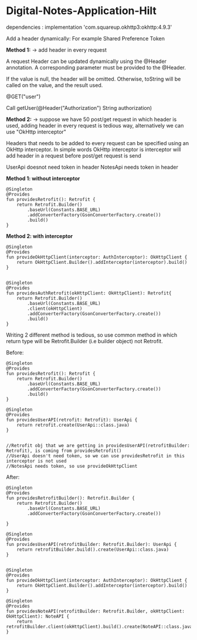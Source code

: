 # Digital-Notes-Application-Hilt


dependencies : implementation 'com.squareup.okhttp3:okhttp:4.9.3'


Add a header dynamically:
For example Shared Preference Token

**Method 1:**
-> add header in every request

A request Header can be updated dynamically using the @Header annotation. A corresponding parameter must be provided to the @Header. 

If the value is null, the header will be omitted. Otherwise, toString will be called on the value, and the result used.


@GET("user")
 
Call<User> getUser(@Header("Authorization") String authorization)


**Method 2:**
-> suppose we have 50 post/get request in which header is used,
adding header in every request is tedious way, 
alternatively we can use "OkHttp interceptor"

Headers that needs to be added to every request can be specified using an OkHttp interceptor.
In simple words OkHttp interceptor is interceptor will add header in a request before post/get request is send



UserApi doesnot need token in header
NotesApi needs token in header

**Method 1: without interceptor**

    @Singleton
    @Provides
    fun providesRetrofit(): Retrofit {
        return Retrofit.Builder()
            .baseUrl(Constants.BASE_URL)
            .addConverterFactory(GsonConverterFactory.create())
            .build()
    }

**Method 2: with interceptor**

    @Singleton
    @Provides
    fun provideOkHttpClient(interceptor: AuthInterceptor): OkHttpClient {
        return OkHttpClient.Builder().addInterceptor(interceptor).build()
    }


    @Singleton
    @Provides
    fun providesAuthRetrofit(okHttpClient: OkHttpClient): Retrofit{
        return Retrofit.Builder()
            .baseUrl(Constants.BASE_URL)
            .client(okHttpClient)
            .addConverterFactory(GsonConverterFactory.create())
            .build()
    }


Writing 2 different method is tedious, so use common method
in which return type will be Retrofit.Builder (i.e builder object)
not Retrofit.

Before:

    @Singleton
    @Provides
    fun providesRetrofit(): Retrofit {
        return Retrofit.Builder()
            .baseUrl(Constants.BASE_URL)
            .addConverterFactory(GsonConverterFactory.create())
            .build()
    }

    @Singleton
    @Provides
    fun providesUserAPI(retrofit: Retrofit): UserApi {
        return retrofit.create(UserApi::class.java)
    }


    //Retrofit obj that we are getting in providesUserAPI(retrofitBuilder: Retrofit), is coming from providesRetrofit()
    //UserApi doesn't need token, so we can use providesRetrofit in this interceptor is not used
    //NotesApi needs token, so use provideOkHttpClient

After:

    @Singleton
    @Provides
    fun providesRetrofitBuilder(): Retrofit.Builder {
        return Retrofit.Builder()
            .baseUrl(Constants.BASE_URL)
            .addConverterFactory(GsonConverterFactory.create())
            
    }

    @Singleton
    @Provides
    fun providesUserAPI(retrofitBuilder: Retrofit.Builder): UserApi {
        return retrofitBuilder.build().create(UserApi::class.java)
    }


    @Singleton
    @Provides
    fun provideOkHttpClient(interceptor: AuthInterceptor): OkHttpClient {
        return OkHttpClient.Builder().addInterceptor(interceptor).build()
    }

    @Singleton
    @Provides
    fun providesNoteAPI(retrofitBuilder: Retrofit.Builder, okHttpClient: OkHttpClient): NoteAPI {
        return retrofitBuilder.client(okHttpClient).build().create(NoteAPI::class.java)
    }




